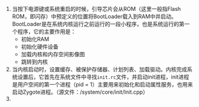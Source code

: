 1. 当按下电源键或系统重启的时候，引导芯片会从ROM（这里一般指Flash ROM，即闪存）中预定义的位置将BootLoader载入到RAM中并启动。BootLoader是在系统内核运行之前运行的一段小程序，也是系统运行的第一个程序，它的主要作用是：
   - 初始化RAM
   - 初始化硬件设备
   - 加载内核和内存空间影像图
   - 跳转到内核
2. 当内核启动时，设置缓存、被保护存储器、计划列表、加载驱动。内核完成系统设置后，它首先在系统文件中寻找`init.rc`文件，并启动init进程，init进程是用户空间的第一个进程（pid = 1）主要用来初始化和启动属性服务，也用来启动Zygote进程。（源文件：/system/core/init/Init.cpp） 
3. 

```

```
